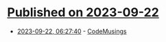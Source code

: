 # [Published on 2023-09-22](index.md)

* [2023-09-22, 06:27:40](https://lobste.rs/s/nh2qli/codemusings) - [CodeMusings](https://codemusings.nl/about)
